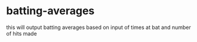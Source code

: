 # batting-averages
this will output batting averages based on input of times at bat and number of hits made
